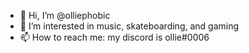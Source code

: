 - 👋 Hi, I’m @olliephobic
- 👀 I’m interested in music, skateboarding, and gaming
- 📫 How to reach me: my discord is ollie#0006

<!---
olliephobic/olliephobic is a ✨ special ✨ repository because its `README.md` (this file) appears on your GitHub profile.
You can click the Preview link to take a look at your changes.
--->
